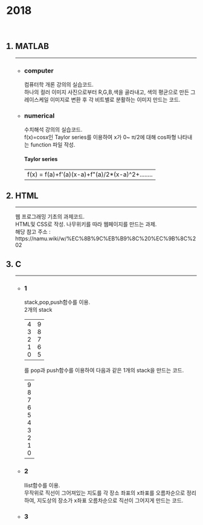 # 2018
<br>
<ol>
  <h2><li>MATLAB</li></h2>
  <hr>
  <ul>
    <h3><li>computer</li></h3>
    컴퓨터학 개론 강의의 실습코드.<br>
    하나의 컬러 이미지 사진으로부터 R,G,B,색을 골라내고, 색의 평균으로 만든 그레이스케일 이미지로 변환 후 각 비트별로 분활하는 이미지 만드는 코드.
    <br>
    <h3><li>numerical</li></h3>
    수치해석 강의의 실습코드.<br>
    f(x)=cosx인 Taylor series를 이용하여 x가 0~ π/2에 대해 cos파형 나타내는 function 파일 작성.<br>
    <h4>Taylor series</h4>
   <table>
     <tbody>
     <tr><td>f(x) = f(a)+f'(a)(x-a)+f"(a)/2*(x-a)^2+........</td></tr>
     </tbody>
    </table>
   </ul>
  <h2><li>HTML</li></h2>
  <hr>
  웹 프로그래밍 기초의 과제코드.<br>
  HTML및 CSS로 작성. 나무위키를 따라 웹페이지를 만드는 과제.<br>
  해당 참고 주소 : https://namu.wiki/w/%EC%8B%9C%EB%B9%8C%20%EC%9B%8C%202
  <h2><li>C</li></h2>
  <hr>
  <ul>
    <h3><li>1</li></h3>
    stack,pop,push함수를 이용.<br>
    2개의 stack
    <table>
      <tbody>
        <tr><td>4<br>3<br>2<br>1<br>0</td><td>9<br>8<br>7<br>6<br>5</td></tr>
        </tbody>
      </table>
    를 pop과 push함수를 이용하여 다음과 같은 1개의 stack을 만드는 코드.
    <table>
      <tbody>
        <tr><td>9<br>8<br>7<br>6<br>5<br>4<br>3<br>2<br>1<br>0</td></tr>
      </tbody>
      </table>
    <h3><li>2</li></h3>
    llist함수를 이용.<br>
   무작위로 직선이 그어져있는 지도를 각 장소 좌표의 x좌표를 오름차순으로 정리하여, 지도상의 장소가 x좌표 오름차순으로 직선이 그어지게 만드는 코드.
    <h3><li>3</li></h3>
    
  </ul>
 </ol>
